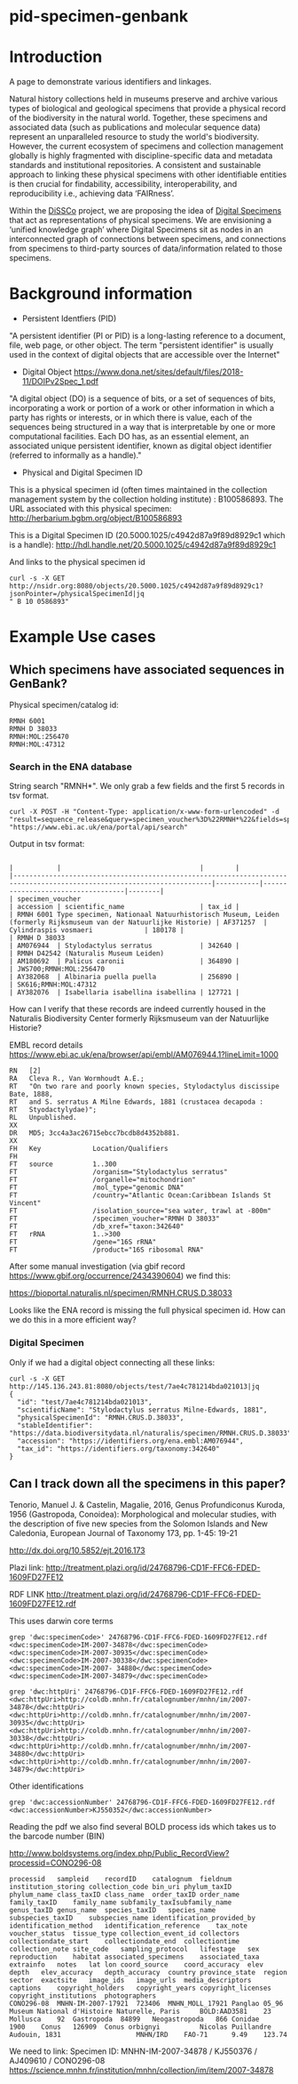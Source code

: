 # pid-specimen-genbank

# Introduction 

A page to demonstrate various identifiers and linkages. 

Natural history collections held in museums preserve and archive various types of biological and geological specimens that provide a physical record of the biodiversity in the natural world. Together, these specimens and associated data (such as publications and molecular sequence data) represent an unparalleled resource to study the world's biodiversity. However, the current ecosystem of specimens and collection management globally is highly fragmented with discipline-specific data and metadata standards and institutional repositories. A consistent and sustainable approach to linking these physical specimens with other identifiable entities is then crucial for findability, accessibility, interoperability, and reproducibility i.e., achieving data ‘FAIRness’. 

Within the [DiSSCo](https://dissco.eu) project, we are proposing the idea of [Digital Specimens](https://doi.org/10.3897/biss.3.37033) that act as representations of physical specimens. We are envisioning a ‘unified knowledge graph’ where Digital Specimens sit as nodes in an interconnected graph of connections between specimens, and connections from specimens to third-party sources of data/information related to those specimens. 


# Background information 

* Persistent Identfiers (PID) 

"A persistent identifier (PI or PID) is a long-lasting reference to a document, file, web page, or other object. The term "persistent identifier" is usually used in the context of digital objects that are accessible over the Internet"

* Digital Object 
https://www.dona.net/sites/default/files/2018-11/DOIPv2Spec_1.pdf

"A digital object (DO) is a sequence of bits, or a set of sequences of bits, incorporating a work or portion of a work or other information in which a party has rights or interests, or in which there is value, each of the sequences being structured in a way that is interpretable by one or more computational facilities. Each DO has, as an essential element,
an associated unique persistent identifier, known as digital object identifier (referred to informally as a handle)."

* Physical and Digital Specimen ID 

This is a physical specimen id (often times maintained in the collection management system by the collection holding institute) : B100586893. The URL associated with this physical specimen: http://herbarium.bgbm.org/object/B100586893

This is a Digital Specimen ID (20.5000.1025/c4942d87a9f89d8929c1 which is a handle): http://hdl.handle.net/20.5000.1025/c4942d87a9f89d8929c1

And links to the physical specimen id 

```
curl -s -X GET http://nsidr.org:8080/objects/20.5000.1025/c4942d87a9f89d8929c1?jsonPointer=/physicalSpecimenId|jq
" B 10 0586893"
```


# Example Use cases 

## Which specimens have associated sequences in GenBank? 

Physical specimen/catalog id: 
```
RMNH 6001 
RMNH D 38033
RMNH:MOL:256470
RMNH:MOL:47312
````
### Search in the ENA database 

String search "RMNH*". We only grab a few fields and the first 5 records in tsv format. 
```
curl -X POST -H "Content-Type: application/x-www-form-urlencoded" -d "result=sequence_release&query=specimen_voucher%3D%22RMNH*%22&fields=specimen_voucher%2Caccession%2Cscientific_name%2Ctax_id&limit=5&format=tsv" "https://www.ebi.ac.uk/ena/portal/api/search"

```
Output in tsv format: 

```
                                                                                                                        |           |                                   |        | 
|------------------------------------------------------------------------------------------------------------------------|-----------|-----------------------------------|--------| 
| specimen_voucher                                                                                                       | accession | scientific_name                   | tax_id | 
| RMNH 6001 Type specimen, Nationaal Natuurhistorisch Museum, Leiden (formerly Rijksmuseum van der Natuurlijke Historie) | AF371257  | Cylindraspis vosmaeri             | 180178 | 
| RMNH D 38033                                                                                                           | AM076944  | Stylodactylus serratus            | 342640 | 
| RMNH D42542 (Naturalis Museum Leiden)                                                                                  | AM180692  | Palicus caronii                   | 364890 | 
| JWS700;RMNH:MOL:256470                                                                                                 | AY382068  | Albinaria puella puella           | 256890 | 
| SK616;RMNH:MOL:47312                                                                                                   | AY382076  | Isabellaria isabellina isabellina | 127721 | 
```

How can I verify that these records are indeed currently housed in the Naturalis Biodiversity Center formerly Rijksmuseum van der Natuurlijke Historie? 

EMBL record details https://www.ebi.ac.uk/ena/browser/api/embl/AM076944.1?lineLimit=1000

```
RN   [2]
RA   Cleva R., Van Wormhoudt A.E.;
RT   "On two rare and poorly known species, Stylodactylus discissipe Bate, 1888,
RT   and S. serratus A Milne Edwards, 1881 (crustacea decapoda :
RT   Styodactylydae)";
RL   Unpublished.
XX
DR   MD5; 3cc4a3ac26715ebcc7bcdb8d4352b881.
XX
FH   Key             Location/Qualifiers
FH
FT   source          1..300
FT                   /organism="Stylodactylus serratus"
FT                   /organelle="mitochondrion"
FT                   /mol_type="genomic DNA"
FT                   /country="Atlantic Ocean:Caribbean Islands St Vincent"
FT                   /isolation_source="sea water, trawl at -800m"
FT                   /specimen_voucher="RMNH D 38033"
FT                   /db_xref="taxon:342640"
FT   rRNA            1..>300
FT                   /gene="16S rRNA"
FT                   /product="16S ribosomal RNA"
```

After some manual investigation (via gbif record https://www.gbif.org/occurrence/2434390604) we find this: 

https://bioportal.naturalis.nl/specimen/RMNH.CRUS.D.38033

Looks like the ENA record is missing the full physical specimen id. How can we do this in a more efficient way? 

### Digital Specimen 

Only if we had a digital object connecting all these links:  

```
curl -s -X GET http://145.136.243.81:8080/objects/test/7ae4c781214bda021013|jq
{
  "id": "test/7ae4c781214bda021013",
  "scientificName": "Stylodactylus serratus Milne-Edwards, 1881",
  "physicalSpecimenId": "RMNH.CRUS.D.38033",
  "stableIdentifier": "https://data.biodiversitydata.nl/naturalis/specimen/RMNH.CRUS.D.38033",
  "accession": "https://identifiers.org/ena.embl:AM076944",
  "tax_id": "https://identifiers.org/taxonomy:342640"
}
```

## Can I track down all the specimens in this paper? 

Tenorio, Manuel J. & Castelin, Magalie, 2016, Genus Profundiconus Kuroda, 1956 (Gastropoda, Conoidea): Morphological and molecular studies, with the description of five new species from the Solomon Islands and New Caledonia, European Journal of Taxonomy 173, pp. 1-45: 19-21

http://dx.doi.org/10.5852/ejt.2016.173

Plazi link: http://treatment.plazi.org/id/24768796-CD1F-FFC6-FDED-1609FD27FE12

RDF LINK http://treatment.plazi.org/id/24768796-CD1F-FFC6-FDED-1609FD27FE12.rdf 


This uses darwin core terms 
```
grep 'dwc:specimenCode>' 24768796-CD1F-FFC6-FDED-1609FD27FE12.rdf 
<dwc:specimenCode>IM-2007-34878</dwc:specimenCode>
<dwc:specimenCode>IM-2007-30935</dwc:specimenCode>
<dwc:specimenCode>IM-2007-30338</dwc:specimenCode>
<dwc:specimenCode>IM-2007- 34880</dwc:specimenCode>
<dwc:specimenCode>IM-2007-34879</dwc:specimenCode>

grep 'dwc:httpUri' 24768796-CD1F-FFC6-FDED-1609FD27FE12.rdf 
<dwc:httpUri>http://coldb.mnhn.fr/catalognumber/mnhn/im/2007-34878</dwc:httpUri>
<dwc:httpUri>http://coldb.mnhn.fr/catalognumber/mnhn/im/2007-30935</dwc:httpUri>
<dwc:httpUri>http://coldb.mnhn.fr/catalognumber/mnhn/im/2007-30338</dwc:httpUri>
<dwc:httpUri>http://coldb.mnhn.fr/catalognumber/mnhn/im/2007-34880</dwc:httpUri>
<dwc:httpUri>http://coldb.mnhn.fr/catalognumber/mnhn/im/2007-34879</dwc:httpUri>

```

Other identifications 

```
grep 'dwc:accessionNumber' 24768796-CD1F-FFC6-FDED-1609FD27FE12.rdf 
<dwc:accessionNumber>KJ550352</dwc:accessionNumber>
```

Reading the pdf we also find several BOLD process ids which takes us to the barcode number (BIN) 

http://www.boldsystems.org/index.php/Public_RecordView?processid=CONO296-08 


```
processid	sampleid	recordID	catalognum	fieldnum	institution_storing	collection_code	bin_uri	phylum_taxID	phylum_name	class_taxID	class_name	order_taxID	order_name	family_taxID	family_name	subfamily_taxIsubfamily_name	genus_taxID	genus_name	species_taxID	species_name	subspecies_taxID	subspecies_name	identification_provided_by	identification_method	identification_reference	tax_note	voucher_status	tissue_type	collection_event_id	collectors	collectiondate_start	collectiondate_end	collectiontime	collection_note	site_code	sampling_protocol	lifestage	sex	reproduction	habitat	associated_specimens	associated_taxa	extrainfo	notes	lat	lon	coord_source	coord_accuracy	elev	depth	elev_accuracy	depth_accuracy	country	province_state	region	sector	exactsite	image_ids	image_urls	media_descriptors	captions	copyright_holders	copyright_years	copyright_licenses	copyright_institutions	photographers
CONO296-08	MNHN-IM-2007-17921	723406	MNHN_MOLL_17921	Panglao 05_96	Museum National d'Histoire Naturelle, Paris		BOLD:AAD3581	23	Mollusca	92	Gastropoda	84899	Neogastropoda	866	Conidae			1900	Conus	126909	Conus orbignyi			Nicolas Puillandre		Audouin, 1831					MNHN/IRD	FAO-71		9.49	123.74	
```

We need to link: 
Specimen ID: MNHN-IM-2007-34878 / KJ550376 / AJ409610 / CONO296-08 
https://science.mnhn.fr/institution/mnhn/collection/im/item/2007-34878
